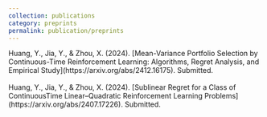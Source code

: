 ```yaml
---
collection: publications
category: preprints
permalink: publication/preprints
---
```

<p>Huang, Y., Jia, Y., & Zhou, X. (2024). [Mean-Variance Portfolio Selection by Continuous-Time Reinforcement Learning: Algorithms, Regret Analysis, and Empirical Study](https://arxiv.org/abs/2412.16175). Submitted.<br>
<br>
Huang, Y., Jia, Y., & Zhou, X. (2024). [Sublinear Regret for a Class of ContinuousTime Linear–Quadratic Reinforcement Learning Problems](https://arxiv.org/abs/2407.17226). Submitted.</p>

